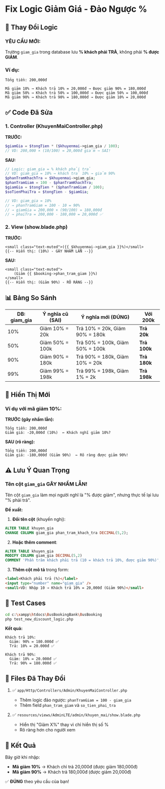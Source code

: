 # Fix Logic Giảm Giá - Đảo Ngược %

## 🔄 Thay Đổi Logic

### **YÊU CẦU MỚI:**

Trường `giam_gia` trong database lưu **% khách phải TRẢ**, không phải **% được GIẢM**.

### **Ví dụ:**

```
Tổng tiền: 200,000đ

Mã giảm 10% → Khách trả 10% = 20,000đ → Được giảm 90% = 180,000đ
Mã giảm 50% → Khách trả 50% = 100,000đ → Được giảm 50% = 100,000đ
Mã giảm 90% → Khách trả 90% = 180,000đ → Được giảm 10% = 20,000đ
```

## ✅ Code Đã Sửa

### 1. **Controller** (KhuyenMaiController.php)

**TRƯỚC:**

```php
$giamGia = $tongTien * ($khuyenmai->giam_gia / 100);
// VD: 200,000 × (10/100) = 20,000đ giảm → SAI!
```

**SAU:**

```php
// Logic: giam_gia = % khách phải trả
// VD: giam_gia = 10% → khách trả 10% → giảm 90%
$phanTramKhachTra = $khuyenmai->giam_gia;
$phanTramGiam = 100 - $phanTramKhachTra;
$giamGia = $tongTien * ($phanTramGiam / 100);
$soTienPhaiTra = $tongTien - $giamGia;

// VD: giam_gia = 10%
// → phanTramGiam = 100 - 10 = 90%
// → giamGia = 200,000 × (90/100) = 180,000đ
// → phaiTra = 200,000 - 180,000 = 20,000đ ✅
```

### 2. **View** (show.blade.php)

**TRƯỚC:**

```blade
<small class="text-muted">({{ $khuyenmai->giam_gia }}%)</small>
{{-- Hiển thị: (10%) - GÂY NHẦM LẪN --}}
```

**SAU:**

```blade
<small class="text-muted">
    (Giảm {{ $booking->phan_tram_giam }}%)
</small>
{{-- Hiển thị: (Giảm 90%) - RÕ RÀNG --}}
```

## 📊 Bảng So Sánh

| DB: giam_gia | Ý nghĩa cũ (SAI) | Ý nghĩa mới (ĐÚNG)              | Với 200k     |
| ------------ | ---------------- | ------------------------------- | ------------ |
| 10%          | Giảm 10% = 20k   | Trả 10% = 20k, Giảm 90% = 180k  | **Trả 20k**  |
| 50%          | Giảm 50% = 100k  | Trả 50% = 100k, Giảm 50% = 100k | **Trả 100k** |
| 90%          | Giảm 90% = 180k  | Trả 90% = 180k, Giảm 10% = 20k  | **Trả 180k** |
| 99%          | Giảm 99% = 198k  | Trả 99% = 198k, Giảm 1% = 2k    | **Trả 198k** |

## 🎯 Hiển Thị Mới

### Ví dụ với mã giảm 10%:

**TRƯỚC (gây nhầm lẫn):**

```
Tổng tiền: 200,000đ
Giảm giá: -20,000đ (10%)  ← Khách nghĩ giảm 10%?
```

**SAU (rõ ràng):**

```
Tổng tiền: 200,000đ
Giảm giá: -180,000đ (Giảm 90%)  ← Rõ ràng được giảm 90%!
```

## ⚠️ Lưu Ý Quan Trọng

### **Tên cột `giam_gia` GÂY NHẦM LẪN!**

Tên cột `giam_gia` làm mọi người nghĩ là "% được giảm", nhưng thực tế lại lưu "% phải trả".

**Đề xuất:**

1. **Đổi tên cột** (khuyến nghị):

```sql
ALTER TABLE khuyen_gia
CHANGE COLUMN giam_gia phan_tram_khach_tra DECIMAL(5,2);
```

2. **Hoặc thêm comment**:

```sql
ALTER TABLE khuyen_gia
MODIFY COLUMN giam_gia DECIMAL(5,2)
COMMENT 'Phần trăm khách phải trả (10 = khách trả 10%, được giảm 90%)';
```

3. **Thêm cột mô tả** trong form:

```html
<label>Khách phải trả (%)</label>
<input type="number" name="giam_gia" />
<small>VD: Nhập 10 → Khách trả 10% = 20,000đ (Giảm 90%)</small>
```

## 🧪 Test Cases

```bash
cd c:\xampp\htdocs\BusBookingBank\BusBooking
php test_new_discount_logic.php
```

**Kết quả:**

```
Khách trả 10%:
  Giảm: 90% = 180.000đ ✅
  Trả: 10% = 20.000đ ✅

Khách trả 90%:
  Giảm: 10% = 20.000đ ✅
  Trả: 90% = 180.000đ ✅
```

## 📝 Files Đã Thay Đổi

1. ✅ `app/Http/Controllers/Admin/KhuyenMaiController.php`
    - Thêm logic đảo ngược: `phanTramGiam = 100 - giam_gia`
    - Thêm field `phan_tram_giam` và `so_tien_phai_tra`

2. ✅ `resources/views/AdminLTE/admin/khuyen_mai/show.blade.php`
    - Hiển thị "Giảm X%" thay vì chỉ hiển thị số %
    - Rõ ràng hơn cho người xem

## 🎉 Kết Quả

Bây giờ khi nhập:

- **Mã giảm 10%** → Khách chỉ trả 20,000đ (được giảm 180,000đ)
- **Mã giảm 90%** → Khách trả 180,000đ (được giảm 20,000đ)

✅ **ĐÚNG** theo yêu cầu của bạn!
